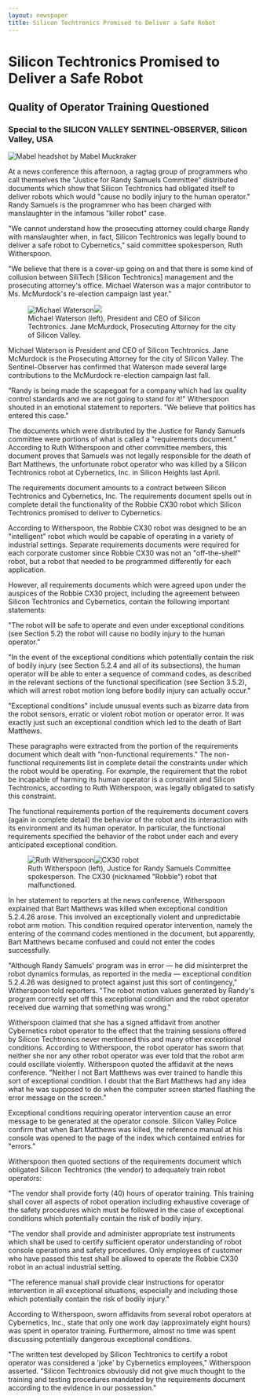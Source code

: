 ```yaml
---
layout: newspaper
title: Silicon Techtronics Promised to Deliver a Safe Robot
---
```



# Silicon Techtronics Promised to Deliver a Safe Robot

## Quality of Operator Training Questioned

### Special to the SILICON VALLEY SENTINEL-OBSERVER, Silicon Valley, USA

<div class="byline mabel">
  <img alt="Mabel headshot" src="{{site.baseurl}}/img/headshot-muckraker.jpg" />
  by Mabel Muckraker
</div>

At a news conference this afternoon, a ragtag group of programmers who call
themselves the "Justice for Randy Samuels Committee" distributed documents
which show that Silicon Techtronics had obligated itself to deliver robots
which would "cause no bodily injury to the human operator." Randy Samuels is
the programmer who has been charged with manslaughter in the infamous "killer
robot" case.

"We cannot understand how the prosecuting attorney could charge Randy with
manslaughter when, in fact, Silicon Techtronics was legally bound to deliver a
safe robot to Cybernetics," said committee spokesperson, Ruth Witherspoon.

"We believe that there is a cover-up going on and that there is some kind of
collusion between SiliTech [Silicon Techtronics] management and the prosecuting
attorney's office. Michael Waterson was a major contributor to Ms. McMurdock's
re-election campaign last year."

<figure class="pair">
    <img src="{{site.baseurl}}/img/headshot-waterson.jpg"
         alt="Michael Waterson" class="headshot"><img
         src="{{site.baseurl}}/img/headshot-mcmurdock.jpg"
         alt-="Jane McMurdock" class="headshot">
    <figcaption>
      Michael Waterson (left), President and CEO of Silicon Techtronics.
      Jane McMurdock, Prosecuting Attorney for the city of Silicon Valley.
    </figcaption>
</figure>

Michael Waterson is President and CEO of Silicon Techtronics. Jane McMurdock is
the Prosecuting Attorney for the city of Silicon Valley. The Sentinel-Observer
has confirmed that Waterson made several large contributions to the McMurdock
re-election campaign last fall.

"Randy is being made the scapegoat for a company which had lax quality control
standards and we are not going to stand for it!" Witherspoon shouted in an
emotional statement to reporters. "We believe that politics has entered this
case."

The documents which were distributed by the Justice for Randy Samuels committee
were portions of what is called a "requirements document." According to Ruth
Witherspoon and other committee members, this document proves that Samuels was
not legally responsible for the death of Bart Matthews, the unfortunate robot
operator who was killed by a Silicon Techtronics robot at Cybernetics, Inc. in
Silicon Heights last April.

The requirements document amounts to a contract between Silicon Techtronics and
Cybernetics, Inc. The requirements document spells out in complete detail the
functionality of the Robbie CX30 robot which Silicon Techtronics promised to
deliver to Cybernetics.

According to Witherspoon, the Robbie CX30 robot was designed to be an
"intelligent" robot which would be capable of operating in a variety of
industrial settings. Separate requirements documents were required for each
corporate customer since Robbie CX30 was not an "off-the-shelf" robot, but a
robot that needed to be programmed differently for each application.

However, all requirements documents which were agreed upon under the auspices
of the Robbie CX30 project, including the agreement between Silicon Techtronics
and Cybernetics, contain the following important statements:

"The robot will be safe to operate and even under exceptional conditions (see
Section 5.2) the robot will cause no bodily injury to the human operator."

"In the event of the exceptional conditions which potentially contain the risk
of bodily injury (see Section 5.2.4 and all of its subsections), the human
operator will be able to enter a sequence of command codes, as described in the
relevant sections of the functional specification (see Section 3.5.2), which
will arrest robot motion long before bodily injury can actually occur."

"Exceptional conditions" include unusual events such as bizarre data from the
robot sensors, erratic or violent robot motion or operator error. It was
exactly just such an exceptional condition which led to the death of Bart
Matthews.

These paragraphs were extracted from the portion of the requirements document
which dealt with "non-functional requirements." The non-functional requirements
list in complete detail the constraints under which the robot would be
operating. For example, the requirement that the robot be incapable of harming
its human operator is a constraint and Silicon Techtronics, according to Ruth
Witherspoon, was legally obligated to satisfy this constraint.

The functional requirements portion of the requirements document covers (again
in complete detail) the behavior of the robot and its interaction with its
environment and its human operator. In particular, the functional requirements
specified the behavior of the robot under each and every anticipated
exceptional condition.

<figure>
    <img src="{{site.baseurl}}/img/headshot-witherspoon.jpg"
         alt="Ruth Witherspoon" class="headshot"><img
         src="{{site.baseurl}}/img/headshot-cx30.jpg"
         alt="CX30 robot" class="headshot">
    <figcaption>
      Ruth Witherspoon (left), Justice for Randy Samuels
      Committee spokesperson. The CX30 (nicknamed "Robbie") robot
      that malfunctioned. 
    </figcaption>
</figure>

In her statement to reporters at the news conference, Witherspoon explained
that Bart Matthews was killed when exceptional condition 5.2.4.26 arose. This
involved an exceptionally violent and unpredictable robot arm motion. This
condition required operator intervention, namely the entering of the command
codes mentioned in the document, but apparently, Bart Matthews became confused
and could not enter the codes successfully.

"Although Randy Samuels' program was in error — he did misinterpret the robot
dynamics formulas, as reported in the media — exceptional condition 5.2.4.26
was designed to protect against just this sort of contingency," Witherspoon
told reporters. "The robot motion values generated by Randy's program correctly
set off this exceptional condition and the robot operator received due warning
that something was wrong."

Witherspoon claimed that she has a signed affidavit from another Cybernetics
robot operator to the effect that the training sessions offered by Silicon
Techtronics never mentioned this and many other exceptional conditions.
According to Witherspoon, the robot operator has sworn that neither she nor any
other robot operator was ever told that the robot arm could oscillate
violently. Witherspoon quoted the affidavit at the news conference. "Neither I
not Bart Matthews was ever trained to handle this sort of exceptional
condition. I doubt that the Bart Matthews had any idea what he was supposed to
do when the computer screen started flashing the error message on the screen."

Exceptional conditions requiring operator intervention cause an error message
to be generated at the operator console. Silicon Valley Police confirm that
when Bart Matthews was killed, the reference manual at his console was opened
to the page of the index which contained entries for "errors."

Witherspoon then quoted sections of the requirements document which obligated
Silicon Techtronics (the vendor) to adequately train robot operators:

"The vendor shall provide forty (40) hours of operator training. This training
shall cover all aspects of robot operation including exhaustive coverage of the
safety procedures which must be followed in the case of exceptional conditions
which potentially contain the risk of bodily injury.

"The vendor shall provide and administer appropriate test instruments which
shall be used to certify sufficient operator understanding of robot console
operations and safety procedures. Only employees of customer who have passed
this test shall be allowed to operate the Robbie CX30 robot in an actual
industrial setting.

"The reference manual shall provide clear instructions for operator
intervention in all exceptional situations, especially and including those
which potentially contain the risk of bodily injury."

According to Witherspoon, sworn affidavits from several robot operators at
Cybernetics, Inc., state that only one work day (approximately eight hours) was
spent in operator training. Furthermore, almost no time was spent discussing
potentially dangerous exceptional conditions.

"The written test developed by Silicon Techtronics to certify a robot operator
was considered a 'joke' by Cybernetics employees," Witherspoon asserted.
"Silicon Techtronics obviously did not give much thought to the training and
testing procedures mandated by the requirements document according to the
evidence in our possession." 



